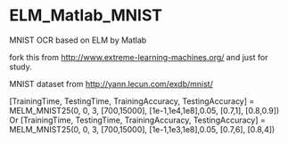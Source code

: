 # ELM_Matlab_MNIST
MNIST OCR based on ELM by Matlab

fork this from http://www.extreme-learning-machines.org/ and just for study.

MNIST dataset from http://yann.lecun.com/exdb/mnist/

[TrainingTime, TestingTime, TrainingAccuracy, TestingAccuracy] = MELM_MNIST25(0, 0, 3, [700,15000], [1e-1,1e4,1e8],0.05, [0.7,1], [0.8,0.9])
Or
[TrainingTime, TestingTime, TrainingAccuracy, TestingAccuracy] = MELM_MNIST25(0, 0, 3, [700,15000], [1e-1,1e3,1e8],0.05, [0.7,6], [0.8,4])

